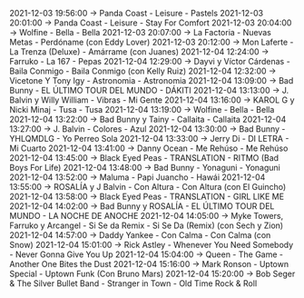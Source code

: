 2021-12-03 19:56:00 -> Panda Coast - Leisure - Pastels
2021-12-03 20:01:00 -> Panda Coast - Leisure - Stay For Comfort
2021-12-03 20:04:00 -> Wolfine - Bella - Bella
2021-12-03 20:07:00 -> La Factoria - Nuevas Metas - Perdóname (con Eddy Lover)
2021-12-03 20:12:00 -> Mon Laferte - La Trenza (Deluxe) - Amárrame (con Juanes)
2021-12-04 12:24:00 -> Farruko - La 167 - Pepas
2021-12-04 12:29:00 -> Dayvi y Víctor Cárdenas - Baila Conmigo - Baila Conmigo (con Kelly Ruiz)
2021-12-04 12:32:00 -> Vicetone Y Tony Igy - Astronomia - Astronomia
2021-12-04 13:09:00 -> Bad Bunny - EL ÚLTIMO TOUR DEL MUNDO - DÁKITI
2021-12-04 13:13:00 -> J. Balvin y Willy William - Vibras - Mi Gente
2021-12-04 13:16:00 -> KAROL G y Nicki Minaj - Tusa - Tusa
2021-12-04 13:19:00 -> Wolfine - Bella - Bella
2021-12-04 13:22:00 -> Bad Bunny y Tainy - Callaita - Callaita
2021-12-04 13:27:00 -> J. Balvin - Colores - Azul
2021-12-04 13:30:00 -> Bad Bunny - YHLQMDLG - Yo Perreo Sola
2021-12-04 13:33:00 -> Jerry Di - DI LETRA - Mi Cuarto
2021-12-04 13:41:00 -> Danny Ocean - Me Rehúso - Me Rehúso
2021-12-04 13:45:00 -> Black Eyed Peas - TRANSLATION - RITMO (Bad Boys For Life)
2021-12-04 13:48:00 -> Bad Bunny - Yonaguni - Yonaguni
2021-12-04 13:52:00 -> Maluma - Papi Juancho - Hawái
2021-12-04 13:55:00 -> ROSALÍA y J Balvin - Con Altura - Con Altura (con El Guincho)
2021-12-04 13:58:00 -> Black Eyed Peas - TRANSLATION - GIRL LIKE ME
2021-12-04 14:02:00 -> Bad Bunny y ROSALÍA - EL ÚLTIMO TOUR DEL MUNDO - LA NOCHE DE ANOCHE
2021-12-04 14:05:00 -> Myke Towers, Farruko y Arcangel - Si Se da Remix - Si Se Da (Remix) (con Sech y Zion)
2021-12-04 14:57:00 -> Daddy Yankee - Con Calma - Con Calma (con Snow)
2021-12-04 15:01:00 -> Rick Astley - Whenever You Need Somebody - Never Gonna Give You Up
2021-12-04 15:04:00 -> Queen - The Game - Another One Bites the Dust
2021-12-04 15:16:00 -> Mark Ronson - Uptown Special - Uptown Funk (Con Bruno Mars)
2021-12-04 15:20:00 -> Bob Seger & The Silver Bullet Band - Stranger in Town - Old Time Rock & Roll
